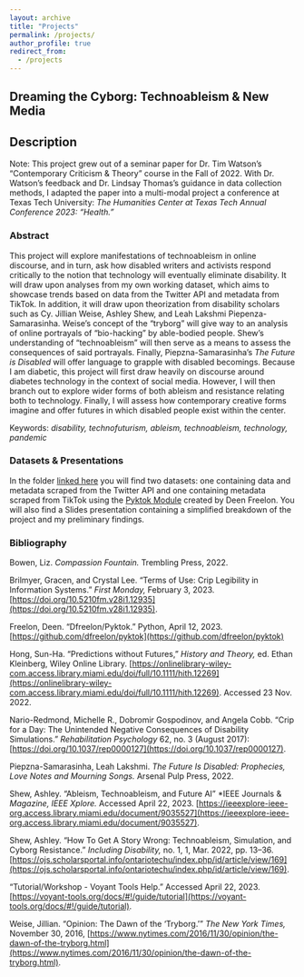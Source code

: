 ```yaml
---
layout: archive
title: "Projects"
permalink: /projects/
author_profile: true
redirect_from:
  - /projects
---
```


## Dreaming the Cyborg: Technoableism & New Media

## Description 

Note: This project grew out of a seminar paper for Dr. Tim Watson’s “Contemporary Criticism & Theory” course in the Fall of 2022. With Dr. Watson’s feedback and Dr. Lindsay Thomas’s guidance in data collection methods, I adapted the paper into a multi-modal project a conference at Texas Tech University: *The Humanities Center at Texas Tech Annual Conference 2023: “Health.”*

### Abstract 
This project will explore manifestations of technoableism in online discourse, and in turn, ask how disabled writers and activists respond critically to the notion that technology will eventually eliminate disability. It will draw upon analyses from my own working dataset, which aims to showcase trends based on data from the Twitter API and metadata from TikTok.  In addition, it will draw upon theorization from disability scholars such as Cy. Jillian Weise, Ashley Shew, and Leah Lakshmi Piepenza-Samarasinha. Weise’s concept of the “tryborg” will give way to an analysis of online portrayals of “bio-hacking” by able-bodied people. Shew’s understanding of “technoableism” will then serve as a means to assess the consequences of said portrayals. Finally, Piepzna-Samarasinha’s *The Future is Disabled* will offer language to grapple with disabled becomings. Because I am diabetic, this project will first draw heavily on discourse around diabetes technology in the context of social media. However, I will then branch out to explore wider forms of both ableism and resistance relating both to technology. Finally, I will assess how contemporary creative forms imagine and offer futures in which disabled people exist within the center. 

Keywords: *disability, technofuturism, ableism, technoableism, technology, pandemic*

### Datasets & Presentations
In the folder [linked here](https://drive.google.com/drive/folders/1yQ5pOPB78vnxlEBuU71tf3PTyRzRLxvW?usp=sharing) you will find two datasets: one containing data and metadata scraped from the Twitter API and one containing metadata scraped from TikTok using the [Pyktok Module](https://github.com/dfreelon/pyktok) created by Deen Freelon. You will also find a Slides presentation containing a simplified breakdown of the project and my preliminary findings.

### Bibliography 

Bowen, Liz. *Compassion Fountain.* Trembling Press, 2022.

Brilmyer, Gracen, and Crystal Lee. “Terms of Use: Crip Legibility in Information Systems.” *First Monday,* February 3, 2023. 
	[https://doi.org/10.5210fm.v28i1.12935](https://doi.org/10.5210fm.v28i1.12935).
  
Freelon, Deen. “Dfreelon/Pyktok.” Python, April 12, 2023. [https://github.com/dfreelon/pyktok](https://github.com/dfreelon/pyktok)

Hong, Sun-Ha. “Predictions without Futures,” *History and Theory,* ed. Ethan Kleinberg, Wiley Online Library. [https://onlinelibrary-wiley-com.access.library.miami.edu/doi/full/10.1111/hith.12269](https://onlinelibrary-wiley-com.access.library.miami.edu/doi/full/10.1111/hith.12269). Accessed 23 Nov. 2022.

Nario-Redmond, Michelle R., Dobromir Gospodinov, and Angela Cobb. “Crip for a Day: The Unintended Negative Consequences of Disability Simulations.” *Rehabilitation Psychology* 62, no. 3 (August 2017): [https://doi.org/10.1037/rep0000127](https://doi.org/10.1037/rep0000127).

Piepzna-Samarasinha, Leah Lakshmi. *The Future Is Disabled: Prophecies, Love Notes and Mourning Songs.* Arsenal Pulp Press, 2022.

Shew, Ashley. “Ableism, Technoableism, and Future AI” *IEEE Journals & *Magazine, IEEE Xplore.* Accessed April 22, 2023. [https://ieeexplore-ieee-org.access.library.miami.edu/document/9035527](https://ieeexplore-ieee-org.access.library.miami.edu/document/9035527).

Shew, Ashley.  “How To Get A Story Wrong: Technoableism, Simulation, and Cyborg Resistance.” *Including Disability,* no. 1, 1, Mar. 2022, pp. 13–36. [https://ojs.scholarsportal.info/ontariotechu/index.php/id/article/view/169](https://ojs.scholarsportal.info/ontariotechu/index.php/id/article/view/169).

“Tutorial/Workshop - Voyant Tools Help.” Accessed April 22, 2023. [https://voyant-tools.org/docs/#!/guide/tutorial](https://voyant-tools.org/docs/#!/guide/tutorial).

Weise, Jillian. “Opinion: The Dawn of the ‘Tryborg.’” *The New York Times,* November 30, 2016, [https://www.nytimes.com/2016/11/30/opinion/the-dawn-of-the-tryborg.html](https://www.nytimes.com/2016/11/30/opinion/the-dawn-of-the-tryborg.html).
